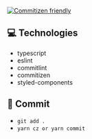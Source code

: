 [![Commitizen friendly](https://img.shields.io/badge/commitizen-friendly-brightgreen.svg)](http://commitizen.github.io/cz-cli/)
## :computer: Technologies
- typescript
- eslint
- commitlint
- commitizen
- styled-components

## :tada: Commit
- ```git add .```
- ```yarn cz or yarn commit```
